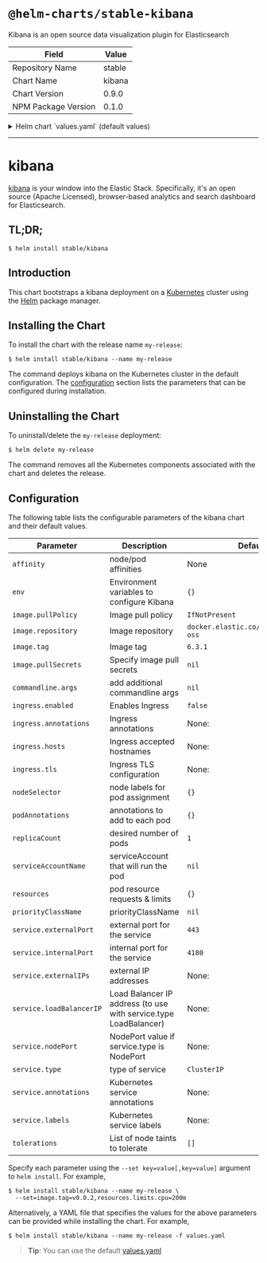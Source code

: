 # `@helm-charts/stable-kibana`

Kibana is an open source data visualization plugin for Elasticsearch

| Field               | Value  |
| ------------------- | ------ |
| Repository Name     | stable |
| Chart Name          | kibana |
| Chart Version       | 0.9.0  |
| NPM Package Version | 0.1.0  |

<details>

<summary>Helm chart `values.yaml` (default values)</summary>

```yaml
image:
  repository: 'docker.elastic.co/kibana/kibana-oss'
  tag: '6.3.1'
  pullPolicy: 'IfNotPresent'

commandline:
  args:

env:
  # All Kibana configuration options are adjustable via env vars.
  # To adjust a config option to an env var uppercase + replace `.` with `_`
  # Ref: https://www.elastic.co/guide/en/kibana/current/settings.html
  #
  # ELASTICSEARCH_URL: http://elasticsearch-client:9200
  # SERVER_PORT: 5601
  # LOGGING_VERBOSE: "true"
  # SERVER_DEFAULTROUTE: "/app/kibana"

service:
  type: ClusterIP
  externalPort: 443
  internalPort: 5601
  ## External IP addresses of service
  ## Default: nil
  ##
  # externalIPs:
  # - 192.168.0.1
  #
  ## LoadBalancer IP if service.type is LoadBalancer
  ## Default: nil
  ##
  # loadBalancerIP: 10.2.2.2
  # nodePort: 30000
  annotations:
    # Annotation example: setup ssl with aws cert when service.type is LoadBalancer
    # service.beta.kubernetes.io/aws-load-balancer-ssl-cert: arn:aws:acm:us-east-1:EXAMPLE_CERT
  labels:
    ## Label example: show service URL in `kubectl cluster-info`
    # kubernetes.io/cluster-service: "true"

ingress:
  enabled: false
  # hosts:
  # - chart-example.local
  # annotations:
  #   kubernetes.io/ingress.class: nginx
  #   kubernetes.io/tls-acme: "true"
  # tls:
  # - secretName: chart-example-tls
  #   hosts:
  #     - chart-example.local

# service account that will run the pod. Leave commented to use the default service account.
# serviceAccountName: kibana

resources:
  {}
  # limits:
  #   cpu: 100m
  #   memory: 300Mi
  # requests:
  #   cpu: 100m
  #   memory: 300Mi

priorityClassName: ''

# Affinity for pod assignment
# Ref: https://kubernetes.io/docs/concepts/configuration/assign-pod-node/#affinity-and-anti-affinity
# affinity: {}

# Tolerations for pod assignment
# Ref: https://kubernetes.io/docs/concepts/configuration/taint-and-toleration/
tolerations: []

# Node labels for pod assignment
# Ref: https://kubernetes.io/docs/user-guide/node-selection/
nodeSelector: {}

podAnnotations: {}
replicaCount: 1
```

</details>

---

# kibana

[kibana](https://github.com/elastic/kibana) is your window into the Elastic Stack. Specifically, it's an open source (Apache Licensed), browser-based analytics and search dashboard for Elasticsearch.

## TL;DR;

```console
$ helm install stable/kibana
```

## Introduction

This chart bootstraps a kibana deployment on a [Kubernetes](http://kubernetes.io) cluster using the [Helm](https://helm.sh) package manager.

## Installing the Chart

To install the chart with the release name `my-release`:

```console
$ helm install stable/kibana --name my-release
```

The command deploys kibana on the Kubernetes cluster in the default configuration. The [configuration](#configuration) section lists the parameters that can be configured during installation.

## Uninstalling the Chart

To uninstall/delete the `my-release` deployment:

```console
$ helm delete my-release
```

The command removes all the Kubernetes components associated with the chart and deletes the release.

## Configuration

The following table lists the configurable parameters of the kibana chart and their default values.

| Parameter                | Description                                                      | Default                               |
| ------------------------ | ---------------------------------------------------------------- | ------------------------------------- |
| `affinity`               | node/pod affinities                                              | None                                  |
| `env`                    | Environment variables to configure Kibana                        | `{}`                                  |
| `image.pullPolicy`       | Image pull policy                                                | `IfNotPresent`                        |
| `image.repository`       | Image repository                                                 | `docker.elastic.co/kibana/kibana-oss` |
| `image.tag`              | Image tag                                                        | `6.3.1`                               |
| `image.pullSecrets`      | Specify image pull secrets                                       | `nil`                                 |
| `commandline.args`       | add additional commandline args                                  | `nil`                                 |
| `ingress.enabled`        | Enables Ingress                                                  | `false`                               |
| `ingress.annotations`    | Ingress annotations                                              | None:                                 |
| `ingress.hosts`          | Ingress accepted hostnames                                       | None:                                 |
| `ingress.tls`            | Ingress TLS configuration                                        | None:                                 |
| `nodeSelector`           | node labels for pod assignment                                   | `{}`                                  |
| `podAnnotations`         | annotations to add to each pod                                   | `{}`                                  |
| `replicaCount`           | desired number of pods                                           | `1`                                   |
| `serviceAccountName`     | serviceAccount that will run the pod                             | `nil`                                 |
| `resources`              | pod resource requests & limits                                   | `{}`                                  |
| `priorityClassName`      | priorityClassName                                                | `nil`                                 |
| `service.externalPort`   | external port for the service                                    | `443`                                 |
| `service.internalPort`   | internal port for the service                                    | `4180`                                |
| `service.externalIPs`    | external IP addresses                                            | None:                                 |
| `service.loadBalancerIP` | Load Balancer IP address (to use with service.type LoadBalancer) | None:                                 |
| `service.nodePort`       | NodePort value if service.type is NodePort                       | None:                                 |
| `service.type`           | type of service                                                  | `ClusterIP`                           |
| `service.annotations`    | Kubernetes service annotations                                   | None:                                 |
| `service.labels`         | Kubernetes service labels                                        | None:                                 |
| `tolerations`            | List of node taints to tolerate                                  | `[]`                                  |

Specify each parameter using the `--set key=value[,key=value]` argument to `helm install`. For example,

```console
$ helm install stable/kibana --name my-release \
  --set=image.tag=v0.0.2,resources.limits.cpu=200m
```

Alternatively, a YAML file that specifies the values for the above parameters can be provided while installing the chart. For example,

```console
$ helm install stable/kibana --name my-release -f values.yaml
```

> **Tip**: You can use the default [values.yaml](values.yaml)
